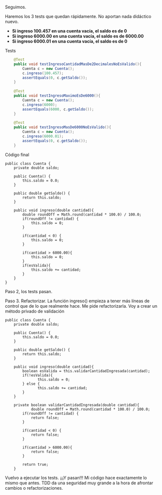 Seguimos.

Haremos los 3 tests que quedan rápidamente. No aportan nada didáctico nuevo.

- **Si ingreso 100.457 en una cuenta vacía, el saldo es de 0**
- **Si ingreso 6000.00 en una cuenta vacía, el saldo es de 6000.00**
- **Si ingreso 6000.01 en una cuenta vacía, el saldo es de 0**

Tests

```java
    @Test
    public void testIngresoCantidadMasDe2DecimalesNoEsValido(){
        Cuenta c = new Cuenta();
        c.ingreso(100.457);
        assertEquals(0, c.getSaldo());
    }
    
	@Test
    public void testIngresoMaximoEsDe6000(){
        Cuenta c = new Cuenta();
        c.ingreso(6000);
        assertEquals(6000, c.getSaldo());
    }
    
	@Test
    public void testIngresoMasDe6000NoEsValido(){
        Cuenta c = new Cuenta();
        c.ingreso(6000.01);
        assertEquals(0, c.getSaldo());
    }
```


Código final


``` [php]
public class Cuenta {
	private double saldo;

	public Cuenta() {
		this.saldo = 0.0;
	}
    
    public double getSaldo() {
        return this.saldo;
    }
    
    public void ingreso(double cantidad){
        double roundOff = Math.round(cantidad * 100.0) / 100.0;
        if(roundOff != cantidad) {
            this.saldo = 0;
        }
        
        if(cantidad < 0) {
            this.saldo = 0;
        }
        
        if(cantidad > 6000.00){
            this.saldo = 0;
        } 
        if(esValida){ 
            this.saldo += cantidad;
        }
    }
}
```

Paso 2, los tests pasan.

Paso 3. Refactorizar. La función ingreso() empieza a tener más líneas de control que 
de lo que realmente hace. Me pide refactorizarla. Voy a crear un método privado de validación

``` [php]
public class Cuenta {
	private double saldo;

	public Cuenta() {
		this.saldo = 0.0;
	}
    
    public double getSaldo() {
        return this.saldo;
    }
    
    public void ingreso(double cantidad){
        boolean esValida = this.validarCantidadIngresada(cantidad);
        if(!esValida){ 
        	   this.saldo = 0;
        } else {
        	   this.saldo += cantidad;
        }
    }
    
    private boolean validarCantidadIngresada(double cantidad){
    	    double roundOff = Math.round(cantidad * 100.0) / 100.0;
        if(roundOff != cantidad) {
            return false;
        }
        
        if(cantidad < 0) {
            return false;
        }
        
        if(cantidad > 6000.00){
            return false;
        } 
        
        return true;
    }
```

Vuelvo a ejecutar los tests. ¡¡¡Y pasan!!! Mi código hace exactamente lo mismo que antes.
TDD da una seguridad muy grande a la hora de afrontar cambios o refactorizaciones.